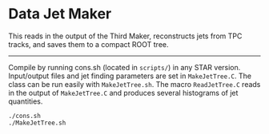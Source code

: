 # Data Jet Maker

This reads in the output of the Third Maker, reconstructs jets from TPC tracks, and saves them to a compact ROOT tree.

---

Compile by running cons.sh (located in `scripts/`) in any STAR version. Input/output files and jet finding parameters are set in `MakeJetTree.C`. The class can be run easily with `MakeJetTree.sh`. The macro `ReadJetTree.C` reads in the output of `MakeJetTree.C` and produces several histograms of jet quantities.

```
./cons.sh
./MakeJetTree.sh
```
